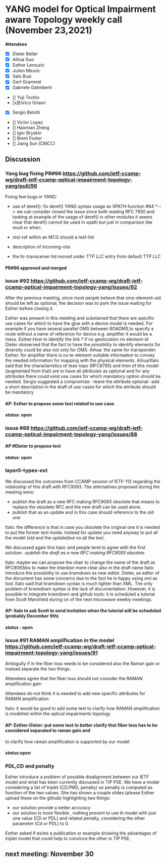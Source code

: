 # YANG model for Optical Impairment aware Topology weekly call (November 23,2021)


****Attendees****
- [x] Dieter Beller
- [x] Aihua Guo
- [x] Esther Lerouzic
- [X] Julien Meuric
- [x] Italo Busi
- [x] Gert Grammel
- [x] Gabriele Galimberti
- [] Yuji Tochio
- [x]Enrico Griseri
- [x] Sergio Belotti
- [] Victor Lopez
- [] Haomian Zheng
- [] Igor Bryskin
- [] Brent Foster
- [] Jiang Sun (CMCC)

## Discussion

### Yang bug fixing PR#96 https://github.com/ietf-ccamp-wg/draft-ietf-ccamp-optical-impairment-topology-yang/pull/96

Fixing few bugs in YANG:

* use of deref(): fix deref() YANG syntax usage as XPATH function #84 
*--> we can consider closed the issue since both reading RFC 7950 and looking at example 
of the usage of deref() in other modules it seems clear that deref() cannot be used in xpath but just in comparison like must or when.

* otsi-ref within an MCG should a leaf-list
* description of incoming-otsi

* the llc-transceiver list moved under TTP LLC entry from default TTP LLC

#### PR#96 approved and merged 

### issue #92 https://github.com/ietf-ccamp-wg/draft-ietf-ccamp-optical-impairment-topology-yang/issues/92

After the previous meeting, since most people believe that oms-element-uid should be left as optional, 
the decision was to park the issue waiting for Esther before closing it.

Esther was present in this meeting and substained that there are specific use cases for which to have the glue with a device model is needed.
For example if you have 
several parallel OMS between ROADMS,to specify a route without a name of reference for device e.g. amplifier it would be a mess.
Esther:How to identify the link ? if no geolocation no element-id
Dieter obsserved that the fact to have the possibility to identify elements for diversity could be also not only for OMS.
Aihua: the same for transponder.
Esther: for amplifier there is no te-element
suitable information to convey the needed information for mapping with the physical elements.
Aihua/Italo said that the characteristics of teas-topo (RFC8795) and then of this model (augmented from that) are to have all attributes as optional and 
for any attributes there could exist use cases for which mandatory option should be needed.
Sergio suggested a compromize:
-leave the attribute optional
-add a short description in the draft of use cases for which the attribute should be mandatory

#### AP: Esther to propose some text related to use case.
##### status: open

### issue #88 https://github.com/ietf-ccamp-wg/draft-ietf-ccamp-optical-impairment-topology-yang/issues/88

#### AP #Dieter to propose text
##### status: open


### layer0-types-ext 

We discussed the outcomes from CCAMP session of IETF-112 regarding the relatioship of this draft with RFC9093. The alternatives proposed during the meeting were:
* publish the draft as a new RFC making RFC9093 obsolete that means to replace the obsolete RFC and the new draft can be used alone. 
* publish that as an update and in this case should reference to the old one

Italo: the difference is that in case you obsolete the original one it is needed to put the former text inside. 
Instead for update you need anyway to put all the model (old and the update)but no all the text.

We discussed again this topic and people tend to agree with the first solution:
-*publish the draft as a new RFC making RFC9093 obsolete*

Italo: maybe we can propose the chair to change the name of the draft as RFC9093bis to make the intention more clear also in the draft name
Italo: introduce the possibility to use kramdown as new editor.
Dieter, as editor of the document has some concerns due to the fact he is happy using xml as tool. 
Italo said that kramdown syntax is much lighter than XML. The only problem of krwmdown syntax is the lack of documentation.
However, it is possible to integrate kramdown and github tools: it is scheduled a tutorial from Scott Mansfield during on of the next microwave weekly meetings.

#### AP: Italo to ask Scott to send invitation when the tutorial will be scheduled (probably December 9th)
##### status : open


### issue #91 RAMAN amplification in the model https://github.com/ietf-ccamp-wg/draft-ietf-ccamp-optical-impairment-topology-yang/issues/91

Ambiguity if in the fiber loss needs to be considered also the Raman gain or instead separate the two things.

Attendees agree that the fiber loss should not consider the RAMAN amplification gain

Attendees do not think it is needed to add new specific attributes for RAMAN amplification.

Italo: it would be good to add some text to clarify how RAMAN amplification is modelled within the optical impairments topology

#### AP: Esther-Dieter: put some text to better clarify that fiber loss has to be considered separated to raman gain and 
to clarify how raman amplification is supported by our model

##### status:open


### PDL,CD and penalty
Esther introduce a problem of possible disalignment between our IETF model and what has been currently discussed in TIP PSE.
We have a model considering a list of triplet (CD,PMD, penalty) so penalty is computed as function of the two values.
She has shown a couple slides (please Esther upload these on the github) highlighting two things:
- our solution provide a better accuracy
- our solution is more flexible , nothing prevent to use th model with just one value (CD or PDL) and related penalty, considering the other parameter (Cd or PDL) to 0.

Esther asked if exists a publication or example showing the advantages of triplet model that could help to convince the other in TIP PSE. 


## next meeting: November 30
